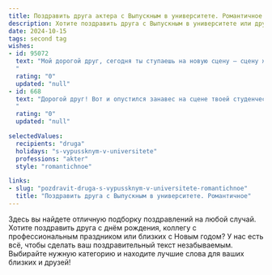 ```yaml
---
title: Поздравить друга актера с Выпускным в университете. Романтичное
description: Хотите поздравить друга с Выпускным в университете или другим праздником? Наш ИИ создаст незабываемое поздравление, а вы обязательно выделитесь среди других.  
date: 2024-10-15
tags: second tag
wishes:
- id: 95072
  text: "Мой дорогой друг, сегодня ты ступаешь на новую сцену – сцену жизни,  озаренную светом твоей победы над университетом.  Пусть твой талант, подобно яркому прожектору, освещает путь к вершинам актерского мастерства,  пусть каждый твой выход на сцену будет триумфом, а каждый спектакль – шедевром.  Пусть любовь зрителей будет твоим вдохновением, а счастье – твоим неизменным спутником.  С окончанием университета и началом твоей блистательной карьеры!
  "
  rating: "0"
  updated: "null"
- id: 668
  text: "Дорогой друг! Вот и опустился занавес на сцене твоей студенческой жизни. Сколько ролей было сыграно, сколько эмоций пережито!  Пусть же этот диплом станет твоим пропуском в мир настоящего искусства, мир, где каждый день – премьера, а ты – главный герой. Я верю, что твои талант и харизма осветят собой самые именитые подмостки. Лети к своей мечте, аплодисменты уже ждут тебя!
  "
  rating: "0"
  updated: "null"

selectedValues:
  recipients: "druga"
  holidays: "s-vypussknym-v-universitete"
  professions: "akter"
  style: "romantichnoe"

links:
- slug: "pozdravit-druga-s-vypussknym-v-universitete-romantichnoe"
  title: "Поздравить друга с Выпускным в университете. Романтичное"
---
```


Здесь вы найдете отличную подборку поздравлений на любой случай.
Хотите поздравить друга с днём рождения, коллегу с профессиональным праздником или близких с Новым годом? У нас есть всё, чтобы сделать ваш поздравительный текст незабываемым. Выбирайте нужную категорию и находите лучшие слова для ваших близких и друзей!
